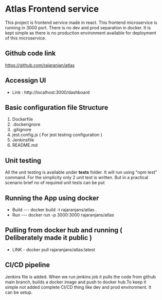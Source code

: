 # Atlas Frontend service

This project is frontend service made in react. This frontend microservice is running in 3000 port. There is no dev and prod separation in docker. It is kept simple as there is no production environment available for deployment of this microservice.

## Github code link

https://github.com/rajaranjan/atlas

## Accessign UI

- Link : http://localhost:3000/dashboard

## Basic configuration file Structure

1. Dockerfile
2. .dockerignore
3. .gitignore
4. jest.config.js ( For jest testing configuration )
5. Jenkinsfile
6. README.md

## Unit testing

All the unit testing is available under **tests** folder. It will run using "npm test" command. For the simplicity only 2 unit test is written. But in a practical scenario brief no of required unit tests can be put

## Running the App using docker

- Build --- docker build -t rajaranjans/atlas .
- Run --- docker run -p 3000:3000 rajaranjans/atlas

## Pulling from docker hub and running ( Deliberately made it public )

- LINK - docker pull rajaranjans/atlas:latest

## CI/CD pipeline

Jenkins file is added. When we run jenkins job it pulls the code from github main branch, builds a docker image and push to docker hub.To keep it simple not added complete CI/CD thing like dev and prod environment. It can be setup.
